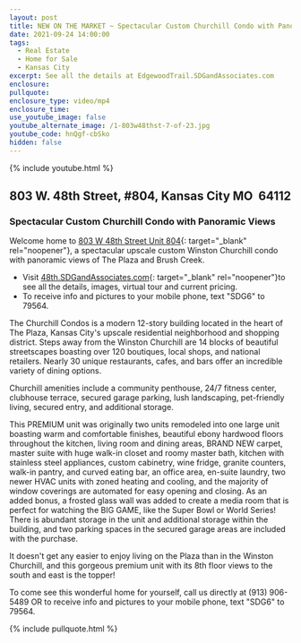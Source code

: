 ```yaml
---
layout: post
title: NEW ON THE MARKET ~ Spectacular Custom Churchill Condo with Panoramic Views
date: 2021-09-24 14:00:00
tags:
  - Real Estate
  - Home for Sale
  - Kansas City
excerpt: See all the details at EdgewoodTrail.SDGandAssociates.com
enclosure:
pullquote:
enclosure_type: video/mp4
enclosure_time:
use_youtube_image: false
youtube_alternate_image: /1-803w48thst-7-of-23.jpg
youtube_code: hnQgf-cbSko
hidden: false
---
```

{% include youtube.html %}

## 803 W. 48th Street, \#804, Kansas City MO&nbsp; 64112

### Spectacular Custom Churchill Condo with Panoramic Views

Welcome home to [803 W 48th Street Unit 804](http://48th.SDGandAssociates.com){: target="_blank" rel="noopener"}, a spectacular upscale custom Winston Churchill condo with panoramic views of The Plaza and Brush Creek.

* Visit [48th.SDGandAssociates.com](http://48th.SDGandAssociates.com){: target="_blank" rel="noopener"}to see all the details, images, virtual tour and current pricing.
* To receive info and pictures to your mobile phone, text "SDG6" to 79564.

The Churchill Condos is a modern 12-story building located in the heart of The Plaza, Kansas City's upscale residential neighborhood and shopping district. Steps away from the Winston Churchill are 14 blocks of beautiful streetscapes boasting over 120 boutiques, local shops, and national retailers. Nearly 30 unique restaurants, cafes, and bars offer an incredible variety of dining options.

Churchill amenities include a community penthouse, 24/7 fitness center, clubhouse terrace, secured garage parking, lush landscaping, pet-friendly living, secured entry, and additional storage.

This PREMIUM unit was originally two units remodeled into one large unit boasting warm and comfortable finishes, beautiful ebony hardwood floors throughout the kitchen, living room and dining areas, BRAND NEW carpet, master suite with huge walk-in closet and roomy master bath, kitchen with stainless steel appliances, custom cabinetry, wine fridge, granite counters, walk-in pantry, and curved eating bar, an office area, en-suite laundry, two newer HVAC units with zoned heating and cooling, and the majority of window coverings are automated for easy opening and closing. As an added bonus, a frosted glass wall was added to create a media room that is perfect for watching the BIG GAME, like the Super Bowl or World Series\! There is abundant storage in the unit and additional storage within the building, and two parking spaces in the secured garage areas are included with the purchase.

It doesn't get any easier to enjoy living on the Plaza than in the Winston Churchill, and this gorgeous premium unit with its 8th floor views to the south and east is the topper\!

To come see this wonderful home for yourself, call us directly at (913) 906-5489 OR to receive info and pictures to your mobile phone, text "SDG6" to 79564.

{% include pullquote.html %}
